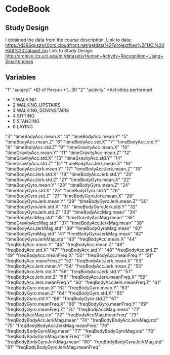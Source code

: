 # CodeBook

## Study Design

I obtained the data from the course description. 
Link to data: https://d396qusza40orc.cloudfront.net/getdata%2Fprojectfiles%2FUCI%20HAR%20Dataset.zip
Link to Study Design: http://archive.ics.uci.edu/ml/datasets/Human+Activity+Recognition+Using+Smartphones

## Variables

"1" "subject"
*ID of Person
*1...30
"2" "activity"
*Activities performed
*   1 WALKING
*   2 WALKING_UPSTAIRS
*   3 WALKING_DOWNSTAIRS
*   4 SITTING
*   5 STANDING
*   6 LAYING

"3" "timeBodyAcc.mean.X"
"4" "timeBodyAcc.mean.Y"
"5" "timeBodyAcc.mean.Z"
"6" "timeBodyAcc.std.X"
"7" "timeBodyAcc.std.Y"
"8" "timeBodyAcc.std.Z"
"9" "timeGravityAcc.mean.X"
"10" "timeGravityAcc.mean.Y"
"11" "timeGravityAcc.mean.Z"
"12" "timeGravityAcc.std.X"
"13" "timeGravityAcc.std.Y"
"14" "timeGravityAcc.std.Z"
"15" "timeBodyAccJerk.mean.X"
"16" "timeBodyAccJerk.mean.Y"
"17" "timeBodyAccJerk.mean.Z"
"18" "timeBodyAccJerk.std.X"
"19" "timeBodyAccJerk.std.Y"
"20" "timeBodyAccJerk.std.Z"
"21" "timeBodyGyro.mean.X"
"22" "timeBodyGyro.mean.Y"
"23" "timeBodyGyro.mean.Z"
"24" "timeBodyGyro.std.X"
"25" "timeBodyGyro.std.Y"
"26" "timeBodyGyro.std.Z"
"27" "timeBodyGyroJerk.mean.X"
"28" "timeBodyGyroJerk.mean.Y"
"29" "timeBodyGyroJerk.mean.Z"
"30" "timeBodyGyroJerk.std.X"
"31" "timeBodyGyroJerk.std.Y"
"32" "timeBodyGyroJerk.std.Z"
"33" "timeBodyAccMag.mean"
"34" "timeBodyAccMag.std"
"35" "timeGravityAccMag.mean"
"36" "timeGravityAccMag.std"
"37" "timeBodyAccJerkMag.mean"
"38" "timeBodyAccJerkMag.std"
"39" "timeBodyGyroMag.mean"
"40" "timeBodyGyroMag.std"
"41" "timeBodyGyroJerkMag.mean"
"42" "timeBodyGyroJerkMag.std"
"43" "freqBodyAcc.mean.X"
"44" "freqBodyAcc.mean.Y"
"45" "freqBodyAcc.mean.Z"
"46" "freqBodyAcc.std.X"
"47" "freqBodyAcc.std.Y"
"48" "freqBodyAcc.std.Z"
"49" "freqBodyAcc.meanFreq.X"
"50" "freqBodyAcc.meanFreq.Y"
"51" "freqBodyAcc.meanFreq.Z"
"52" "freqBodyAccJerk.mean.X"
"53" "freqBodyAccJerk.mean.Y"
"54" "freqBodyAccJerk.mean.Z"
"55" "freqBodyAccJerk.std.X"
"56" "freqBodyAccJerk.std.Y"
"57" "freqBodyAccJerk.std.Z"
"58" "freqBodyAccJerk.meanFreq.X"
"59" "freqBodyAccJerk.meanFreq.Y"
"60" "freqBodyAccJerk.meanFreq.Z"
"61" "freqBodyGyro.mean.X"
"62" "freqBodyGyro.mean.Y"
"63" "freqBodyGyro.mean.Z"
"64" "freqBodyGyro.std.X"
"65" "freqBodyGyro.std.Y"
"66" "freqBodyGyro.std.Z"
"67" "freqBodyGyro.meanFreq.X"
"68" "freqBodyGyro.meanFreq.Y"
"69" "freqBodyGyro.meanFreq.Z"
"70" "freqBodyAccMag.mean"
"71" "freqBodyAccMag.std"
"72" "freqBodyAccMag.meanFreq"
"73" "freqBodyBodyAccJerkMag.mean"
"74" "freqBodyBodyAccJerkMag.std"
"75" "freqBodyBodyAccJerkMag.meanFreq"
"76" "freqBodyBodyGyroMag.mean"
"77" "freqBodyBodyGyroMag.std"
"78" "freqBodyBodyGyroMag.meanFreq"
"79" "freqBodyBodyGyroJerkMag.mean"
"80" "freqBodyBodyGyroJerkMag.std"
"81" "freqBodyBodyGyroJerkMag.meanFreq"



